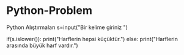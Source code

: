 # Python-Problem
Python Alıştırmaları
s=input("Bir kelime giriniz ")

if(s.islower()):
  print("Harflerin hepsi küçüktür.")
else:
  print("Harflerin arasında büyük harf vardır.")
